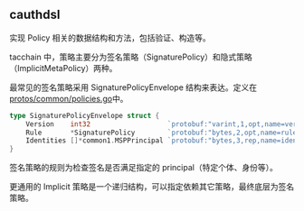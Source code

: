 ## cauthdsl

实现 Policy 相关的数据结构和方法，包括验证、构造等。

tacchain 中，策略主要分为签名策略（SignaturePolicy）和隐式策略（ImplicitMetaPolicy）两种。

最常见的签名策略采用 SignaturePolicyEnvelope 结构来表达。定义在 [protos/common/policies.go](protos/common/policies.go)中。

```go
type SignaturePolicyEnvelope struct {
	Version    int32                   `protobuf:"varint,1,opt,name=version" json:"version,omitempty"`
	Rule       *SignaturePolicy        `protobuf:"bytes,2,opt,name=rule" json:"rule,omitempty"`
	Identities []*common1.MSPPrincipal `protobuf:"bytes,3,rep,name=identities" json:"identities,omitempty"`
}
```

签名策略的规则为检查签名是否满足指定的 principal（特定个体、身份等）。

更通用的 Implicit 策略是一个递归结构，可以指定依赖其它策略，最终底层为签名策略。